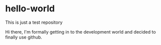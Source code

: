 # hello-world
This is just a test repository

Hi there, I'm formally getting in to the development world and decided to finally use github.
